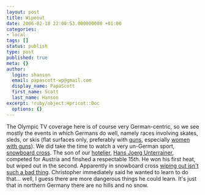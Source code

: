 ```yaml
---
layout: post
title: Wipeout
date: 2006-02-18 22:00:53.000000000 +01:00
categories:
- local
tags: []
status: publish
type: post
published: true
meta: {}
author:
  login: shanson
  email: papascott-wp@gmail.com
  display_name: PapaScott
  first_name: Scott
  last_name: Hanson
excerpt: !ruby/object:Hpricot::Doc
  options: {}
---
```

<p>The Olympic TV coverage here is of course very German-centric, so we see mostly the events in which Germans do well, namely races involving skates, sleds, or skis (flat surfaces only, preferably with <a href="http://sports.yahoo.com/olympics/torino2006/biathlon" title="Turin 2006 Winter Olympics on Yahoo! Sports - Biathlon">guns</a>, especially <a href="http://sports.yahoo.com/olympics/torino2006/biathlon/news?slug=ap-bia-womens10kmpursuit&prov=ap&type=lgns" title="Wilhelm wins women's sprint in a runaway - Turin 2006 Winter Olympics - Yahoo! Sports">women with guns</a>). We did take the time to watch a very un-German sport, <a href="http://news.bbc.co.uk/sport1/hi/other_sports/winter_sports/4545292.stm" title="BBC SPORT | Other Sport... | Winter Olympics | Event guide: Snowboard cross">snowboard cross</a>. The son of our <a href="http://www.hotelkirchenwirt.at/" title="Landhotel-Kirchenwirt">hotelier</a>, <a href="http://www.hju.at/index1.php" title="Hans Joerg Unterrainer | www.hju.at">Hans Joerg Unterrainer</a>, competed for Austria and finshed a respectable 15th. He won his first heat, but wiped out in the second. Apparently in snowboard cross <a href="http://sports.yahoo.com/olympics/torino2006/snowboarding/news?slug=ap-sno-jimlitke&prov=ap&type=lgns" title="Flourish to the finish: Too much too soon - Turin 2006 Winter Olympics - Yahoo! Sports">wiping out isn't such a bad thing</a>. Christopher immediately said he wanted to learn to do that... well, I guess there are more dangerous things he could learn. It's just that in northern Germany there are no hills and no snow.</p>
